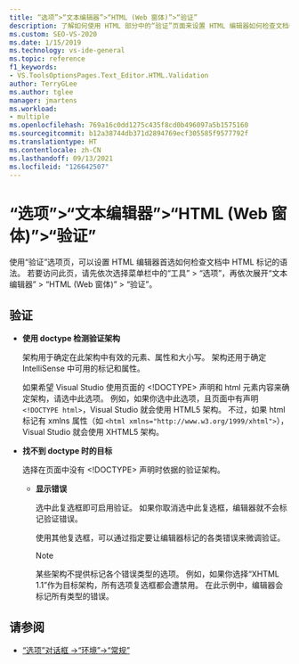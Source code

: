 ```yaml
---
title: “选项”>“文本编辑器”>“HTML (Web 窗体)”>“验证”
description: 了解如何使用 HTML 部分中的“验证”页面来设置 HTML 编辑器如何检查文档中 HTML 标记的语法的首选项。
ms.custom: SEO-VS-2020
ms.date: 1/15/2019
ms.technology: vs-ide-general
ms.topic: reference
f1_keywords:
- VS.ToolsOptionsPages.Text_Editor.HTML.Validation
author: TerryGLee
ms.author: tglee
manager: jmartens
ms.workload:
- multiple
ms.openlocfilehash: 769a16c0dd1275c435f8cd0b496097a5b1575160
ms.sourcegitcommit: b12a38744db371d2894769ecf305585f9577792f
ms.translationtype: HT
ms.contentlocale: zh-CN
ms.lasthandoff: 09/13/2021
ms.locfileid: "126642507"
---
```

# <a name="options-text-editor-html-web-forms-validation"></a>“选项”>“文本编辑器”>“HTML (Web 窗体)”>“验证”

使用“验证”选项页，可以设置 HTML 编辑器首选如何检查文档中 HTML 标记的语法。 若要访问此页，请先依次选择菜单栏中的“工具” > “选项”，再依次展开“文本编辑器” > “HTML (Web 窗体)” > “验证”。

## <a name="validation"></a>验证

- **使用 doctype 检测验证架构**

   架构用于确定在此架构中有效的元素、属性和大小写。 架构还用于确定 IntelliSense 中可用的标记和属性。

   如果希望 Visual Studio 使用页面的 <!DOCTYPE> 声明和 html 元素内容来确定架构，请选中此选项。 例如，如果你选中此选项，且页面中有声明 `<!DOCTYPE html>`，Visual Studio 就会使用 HTML5 架构。 不过，如果 html 标记有 xmlns 属性（如 `<html xmlns="http://www.w3.org/1999/xhtml">`），Visual Studio 就会使用 XHTML5 架构。

- **找不到 doctype 时的目标**

   选择在页面中没有 <!DOCTYPE> 声明时依据的验证架构。

  - **显示错误**

     选中此复选框即可启用验证。 如果你取消选中此复选框，编辑器就不会标记验证错误。

     使用其他复选框，可以通过指定要让编辑器标记的各类错误来微调验证。

     > [!NOTE]
     > 某些架构不提供标记各个错误类型的选项。 例如，如果你选择“XHTML 1.1”作为目标架构，所有选项复选框都会遭禁用。 在此示例中，编辑器会标记所有类型的错误。

## <a name="see-also"></a>请参阅

- [“选项”对话框 ->“环境”->“常规”](../../ide/reference/general-environment-options-dialog-box.md)
